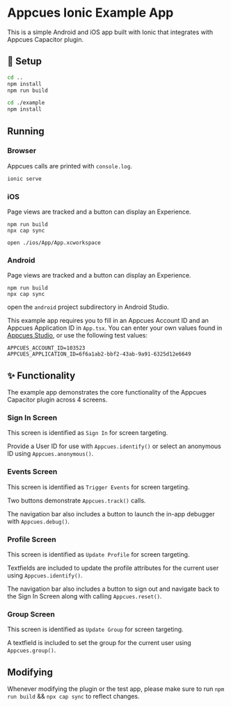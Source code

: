 # Appcues Ionic Example App

This is a simple Android and iOS app built with Ionic that integrates with Appcues Capacitor plugin.

## 🚀 Setup

```sh
cd ..
npm install
npm run build

cd ./example
npm install
```

## Running

### Browser

Appcues calls are printed with `console.log`.

```sh
ionic serve
```

### iOS

Page views are tracked and a button can display an Experience.

```
npm run build
npx cap sync

open ./ios/App/App.xcworkspace 
```

### Android

Page views are tracked and a button can display an Experience.

```
npm run build
npx cap sync
```

open the `android` project subdirectory in Android Studio.


This example app requires you to fill in an Appcues Account ID and an Appcues Application ID in `App.tsx`. You can enter your own values found in [Appcues Studio](https://studio.appcues.com), or use the following test values:
```
APPCUES_ACCOUNT_ID=103523
APPCUES_APPLICATION_ID=6f6a1ab2-bbf2-43ab-9a91-6325d12e6649
```

## ✨ Functionality

The example app demonstrates the core functionality of the Appcues Capacitor plugin across 4 screens.

### Sign In Screen

This screen is identified as `Sign In` for screen targeting.

Provide a User ID for use with `Appcues.identify()` or select an anonymous ID using `Appcues.anonymous()`.

### Events Screen

This screen is identified as `Trigger Events` for screen targeting.

Two buttons demonstrate `Appcues.track()` calls.

The navigation bar also includes a button to launch the in-app debugger with `Appcues.debug()`.

### Profile Screen

This screen is identified as `Update Profile` for screen targeting.

Textfields are included to update the profile attributes for the current user using `Appcues.identify()`.

The navigation bar also includes a button to sign out and navigate back to the Sign In Screen along with calling `Appcues.reset()`.

### Group Screen

This screen is identified as `Update Group` for screen targeting.

A textfield is included to set the group for the current user using `Appcues.group()`.

## Modifying

Whenever modifying the plugin or the test app, please make sure to run `npm run build` && `npx cap sync` to reflect changes.